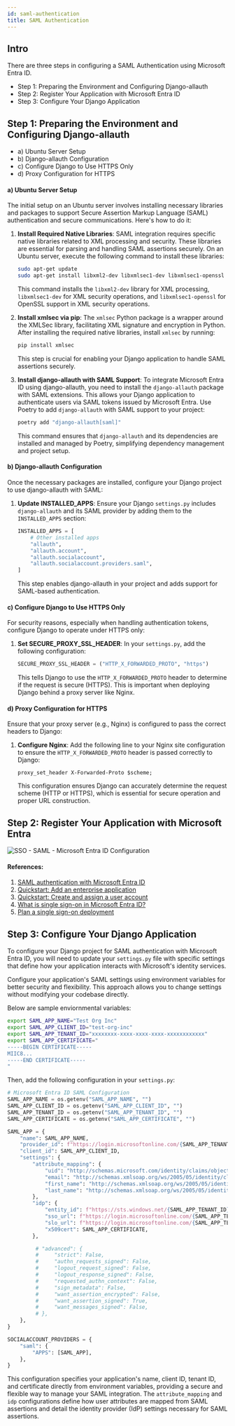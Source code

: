 ```yaml
---
id: saml-authentication
title: SAML Authentication
---
```


## Intro

There are three steps in configuring a SAML Authentication using Microsoft Entra ID.

- Step 1: Preparing the Environment and Configuring Django-allauth
- Step 2: Register Your Application with Microsoft Entra ID
- Step 3: Configure Your Django Application


## Step 1: Preparing the Environment and Configuring Django-allauth

- a) Ubuntu Server Setup
- b) Django-allauth Configuration
- c) Configure Django to Use HTTPS Only
- d) Proxy Configuration for HTTPS 

#### a) Ubuntu Server Setup

The initial setup on an Ubuntu server involves installing necessary libraries and packages to support Secure Assertion Markup Language (SAML) authentication and secure communications. Here's how to do it:

1. **Install Required Native Libraries**: SAML integration requires specific native libraries related to XML processing and security. These libraries are essential for parsing and handling SAML assertions securely. On an Ubuntu server, execute the following command to install these libraries:
   ```bash
   sudo apt-get update
   sudo apt-get install libxml2-dev libxmlsec1-dev libxmlsec1-openssl
   ```
   This command installs the `libxml2-dev` library for XML processing, `libxmlsec1-dev` for XML security operations, and `libxmlsec1-openssl` for OpenSSL support in XML security operations.

2. **Install xmlsec via pip**: The `xmlsec` Python package is a wrapper around the XMLSec library, facilitating XML signature and encryption in Python. After installing the required native libraries, install `xmlsec` by running:
   ```bash
   pip install xmlsec
   ```
   This step is crucial for enabling your Django application to handle SAML assertions securely.

3. **Install django-allauth with SAML Support**: To integrate Microsoft Entra ID using django-allauth, you need to install the `django-allauth` package with SAML extensions. This allows your Django application to authenticate users via SAML tokens issued by Microsoft Entra. Use Poetry to add `django-allauth` with SAML support to your project:
   ```bash
   poetry add "django-allauth[saml]"
   ```
   This command ensures that `django-allauth` and its dependencies are installed and managed by Poetry, simplifying dependency management and project setup.

#### b) Django-allauth Configuration

Once the necessary packages are installed, configure your Django project to use django-allauth with SAML:

1. **Update INSTALLED_APPS**: Ensure your Django `settings.py` includes `django-allauth` and its SAML provider by adding them to the `INSTALLED_APPS` section:
   ```python
   INSTALLED_APPS = [
       # Other installed apps
       "allauth",
       "allauth.account",
       "allauth.socialaccount",
       "allauth.socialaccount.providers.saml",
   ]
   ```
   This step enables django-allauth in your project and adds support for SAML-based authentication.

#### c) Configure Django to Use HTTPS Only

For security reasons, especially when handling authentication tokens, configure Django to operate under HTTPS only:

1. **Set SECURE_PROXY_SSL_HEADER**: In your `settings.py`, add the following configuration:
   ```python
   SECURE_PROXY_SSL_HEADER = ("HTTP_X_FORWARDED_PROTO", "https")
   ```
   This tells Django to use the `HTTP_X_FORWARDED_PROTO` header to determine if the request is secure (HTTPS). This is important when deploying Django behind a proxy server like Nginx.

#### d) Proxy Configuration for HTTPS

Ensure that your proxy server (e.g., Nginx) is configured to pass the correct headers to Django:

1. **Configure Nginx**: Add the following line to your Nginx site configuration to ensure the `HTTP_X_FORWARDED_PROTO` header is passed correctly to Django:
   ```nginx
   proxy_set_header X-Forwarded-Proto $scheme;
   ```
   This configuration ensures Django can accurately determine the request scheme (HTTP or HTTPS), which is essential for secure operation and proper URL construction.


## Step 2: Register Your Application with Microsoft Entra
![SSO - SAML - Microsoft Entra ID Configuration](/img/microsoft-entra-id-saml-sso.png)

#### References:
1. [SAML authentication with Microsoft Entra ID](https://learn.microsoft.com/en-us/entra/architecture/auth-saml)
2. [Quickstart: Add an enterprise application](https://learn.microsoft.com/en-us/entra/identity/enterprise-apps/add-application-portal)
3. [Quickstart: Create and assign a user account](https://learn.microsoft.com/en-us/entra/identity/enterprise-apps/add-application-portal-assign-users)
4. [What is single sign-on in Microsoft Entra ID?](https://learn.microsoft.com/en-us/entra/identity/enterprise-apps/what-is-single-sign-on)
5. [Plan a single sign-on deployment](https://learn.microsoft.com/en-us/entra/identity/enterprise-apps/plan-sso-deployment)

## Step 3: Configure Your Django Application
To configure your Django project for SAML authentication with Microsoft Entra ID, you will need to update your `settings.py` file with specific settings that define how your application interacts with Microsoft's identity services. 

Configure your application's SAML settings using environment variables for better security and flexibility. This approach allows you to change settings without modifying your codebase directly. 

Below are sample enviornmental variables:

   ```bash
export SAML_APP_NAME="Test Org Inc"
export SAML_APP_CLIENT_ID="test-org-inc"
export SAML_APP_TENANT_ID="xxxxxxxx-xxxx-xxxx-xxxx-xxxxxxxxxxxx"
export SAML_APP_CERTIFICATE="
-----BEGIN CERTIFICATE-----
MIIC8...
-----END CERTIFICATE-----
"   
   ```

Then, add the following configuration in your `settings.py`:
   ```python
   # Microsoft Entra ID SAML Configuration
   SAML_APP_NAME = os.getenv("SAML_APP_NAME", "")
   SAML_APP_CLIENT_ID = os.getenv("SAML_APP_CLIENT_ID", "")
   SAML_APP_TENANT_ID = os.getenv("SAML_APP_TENANT_ID", "")
   SAML_APP_CERTIFICATE = os.getenv("SAML_APP_CERTIFICATE", "")

   SAML_APP = {
       "name": SAML_APP_NAME,
       "provider_id": f"https://login.microsoftonline.com/{SAML_APP_TENANT_ID}/",
       "client_id": SAML_APP_CLIENT_ID,
       "settings": {
           "attribute_mapping": {
               "uid": "http://schemas.microsoft.com/identity/claims/objectidentifier",
               "email": "http://schemas.xmlsoap.org/ws/2005/05/identity/claims/emailaddress",
               "first_name": "http://schemas.xmlsoap.org/ws/2005/05/identity/claims/givenname",
               "last_name": "http://schemas.xmlsoap.org/ws/2005/05/identity/claims/surname",
           },
           "idp": {
               "entity_id": f"https://sts.windows.net/{SAML_APP_TENANT_ID}/",
               "sso_url": f"https://login.microsoftonline.com/{SAML_APP_TENANT_ID}/saml2",
               "slo_url": f"https://login.microsoftonline.com/{SAML_APP_TENANT_ID}/saml2",
               "x509cert": SAML_APP_CERTIFICATE,
           },

            # "advanced": {
            #     "strict": False,
            #     "authn_requests_signed": False,
            #     "logout_request_signed": False,
            #     "logout_response_signed": False,
            #     "requested_authn_context": False,
            #     "sign_metadata": False,
            #     "want_assertion_encrypted": False,
            #     "want_assertion_signed": True,
            #     "want_messages_signed": False,
            # },           
       },
   }

   SOCIALACCOUNT_PROVIDERS = {
       "saml": {
           "APPS": [SAML_APP],
       },
   }
   ```
   This configuration specifies your application's name, client ID, tenant ID, and certificate directly from environment variables, providing a secure and flexible way to manage your SAML integration. The `attribute_mapping` and `idp` configurations define how user attributes are mapped from SAML assertions and detail the identity provider (IdP) settings necessary for SAML assertions.
